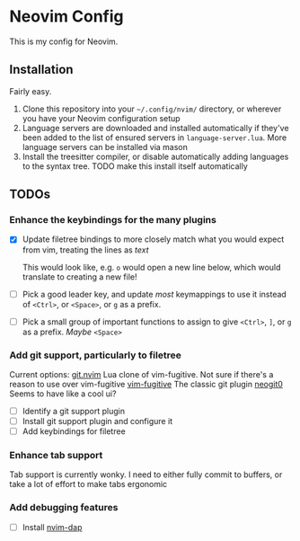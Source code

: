 # Neovim Config
This is my config for Neovim.

## Installation

Fairly easy.
1. Clone this repository into your `~/.config/nvim/` directory, or wherever you have your Neovim configuration setup
2. Language servers are downloaded and installed automatically if they've been added to the list of ensured servers in `language-server.lua`. More language servers can be installed via mason
3. Install the treesitter compiler, or disable automatically adding languages to the syntax tree. TODO make this install itself automatically

## TODOs

### Enhance the keybindings for the many plugins

- [x] Update filetree bindings to more closely match what you would expect from vim, treating the lines as _text_

  This would look like, e.g. `o` would open a new line below, which would translate to creating a new file!

- [ ] Pick a good leader key, and update _most_ keymappings to use it instead of `<Ctrl>`, or `<Space>`, or `g` as a prefix.
- [ ] Pick a small group of important functions to assign to give `<Ctrl>`, `]`, or `g` as a prefix. _Maybe_ `<Space>`

### Add git support, particularly to filetree

Current options:
[git.nvim](https://github.com/dinhhuy258/git.nvim) Lua clone of vim-fugitive. Not sure if there's a reason to use over vim-fugitive
[vim-fugitive](https://github.com/tpope/vim-fugitive) The classic git plugin
[neogit0](https://github.com/NeogitOrg/neogit) Seems to have like a cool ui?

- [ ] Identify a git support plugin
- [ ] Install git support plugin and configure it
- [ ] Add keybindings for filetree

### Enhance tab support

Tab support is currently wonky. I need to either fully commit to buffers, or take a lot of effort to make tabs ergonomic

### Add debugging features
- [ ] Install [nvim-dap](https://github.com/mfussenegger/nvim-dap)
